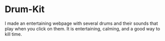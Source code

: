 # Drum-Kit
I made an entertaining webpage with several drums and their sounds that play when you click on them. It is entertaining, calming, and a good way to kill time.

